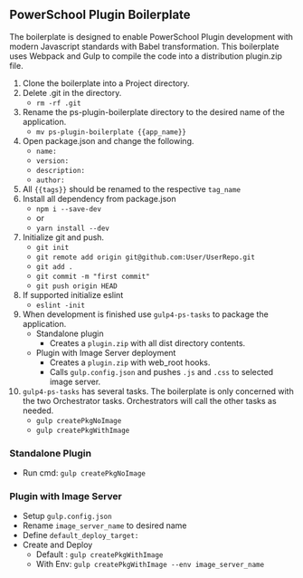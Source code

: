 
## PowerSchool Plugin Boilerplate

The boilerplate is designed to enable PowerSchool Plugin development with modern Javascript standards with Babel transformation. This boilerplate uses Webpack and Gulp to compile the code into a distribution plugin.zip file. 

1. Clone the boilerplate into a Project directory.
2. Delete .git in the directory. 
	- `rm -rf .git`
3. Rename the ps-plugin-boilerplate directory to the desired name of the application. 
	- `mv ps-plugin-boilerplate {{app_name}}`
4. Open package.json and change the following.
	- `name:`
	- `version:`
	- `description:`
	- `author:`
5. All `{{tags}}` should be renamed to the respective `tag_name`
6. Install all dependency from package.json
	- `npm i --save-dev`
	- or
	- `yarn install --dev`
7. Initialize git and push. 
	- `git init`
	- `git remote add origin git@github.com:User/UserRepo.git`
	- `git add .`
	- `git commit -m "first commit"`
	- `git push origin HEAD`
8. If supported initialize eslint
	- `eslint -init`
9. When development is finished use `gulp4-ps-tasks` to package the application.  
	- Standalone plugin 
		- Creates a `plugin.zip` with all dist directory contents.
	- Plugin with Image Server deployment
		- Creates a `plugin.zip` with web_root hooks.
		- Calls `gulp.config.json` and pushes `.js` and `.css` to selected image server.
10. `gulp4-ps-tasks` has several tasks. The boilerplate is only concerned with the two Orchestrator tasks. Orchestrators will call the other tasks as needed.
	- `gulp createPkgNoImage`
	- `gulp createPkgWithImage`

### Standalone Plugin

- Run cmd: `gulp createPkgNoImage`

### Plugin with Image Server

- Setup `gulp.config.json`
- Rename `image_server_name` to desired name
- Define `default_deploy_target:`
- Create and Deploy
	- Default : `gulp createPkgWithImage`
	- With Env: `gulp createPkgWithImage --env image_server_name`
 


